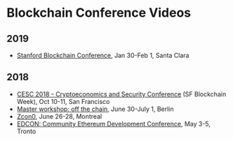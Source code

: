 
# Blockchain Conference Videos

## 2019

* [Stanford Blockchain Conference](sbc-2019.md), Jan 30-Feb 1, Santa Clara

## 2018

* [CESC 2018 - Cryptoeconomics and Security Conference](cesc-2018.md) (SF Blockchain Week), Oct 10-11, San Francisco
* [Master workshop: off the chain](master-workshop-off-the-chain.md), June 30-July 1, Berlin
* [Zcon0](zcon0-2018.md), June 26-28, Montreal
* [EDCON: Community Ethereum Development Conference](edcon-2018.md), May 3-5, Tronto

